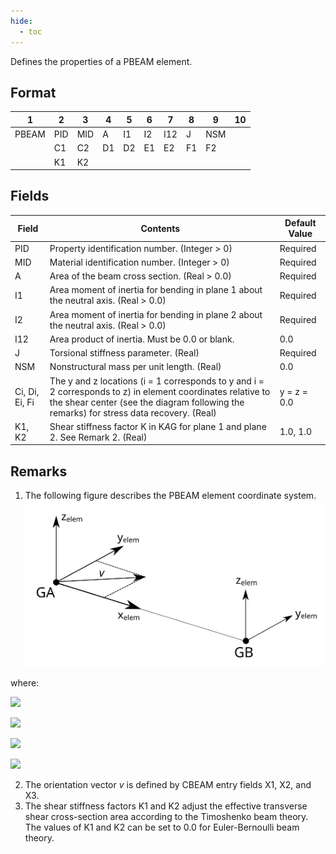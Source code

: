 ```yaml
---
hide:
  - toc
---
```

Defines the properties of a PBEAM element.

## Format
| 1        | 2        | 3        | 4        | 5        | 6        | 7        | 8        | 9        | 10       | 
| -------- | -------- | -------- | -------- | -------- | -------- | -------- | -------- | -------- | -------- | 
| PBEAM | PID | MID | A | I1 | I2 | I12 | J | NSM |
| | C1 | C2 | D1 | D2 | E1 | E2 | F1 | F2 |  
| | K1 | K2 |    |   |   |   |   |   |  


## Fields
| Field      | Contents | Default Value |
| ---------- | -------- | ------------- |
| PID | Property identification number. (Integer > 0) | Required |
| MID | Material identification number. (Integer > 0) | Required |
| A | Area of the beam cross section. (Real > 0.0) | Required |
| I1 | Area moment of inertia for bending in plane 1 about the neutral axis. (Real > 0.0) | Required |
| I2 | Area moment of inertia for bending in plane 2 about the neutral axis. (Real > 0.0) | Required |
| I12 | Area product of inertia. Must be 0.0 or blank. | 0.0 |
| J | Torsional stiffness parameter. (Real) | Required |
| NSM | Nonstructural mass per unit length. (Real) | 0.0 |
| Ci, Di, Ei, Fi | The y and z locations (i = 1 corresponds to y and i = 2 corresponds to z) in element coordinates relative to the shear center (see the diagram following the remarks) for stress data recovery. (Real) | y = z = 0.0 |
| K1, K2 | Shear stiffness factor K in K*A*G for plane 1 and plane 2. See Remark 2. (Real) | 1.0, 1.0 |

## Remarks
1. The following figure describes the PBEAM element coordinate system.
![PBEAM element coordinate system.](https://raw.githubusercontent.com/vtpasquale/web_assets/assets/img/pbeam.svg)

where:
<p>
<img src="https://latex.codecogs.com/svg.latex?\Large&space; I1= I_{(zz)_{elem}}" />
</p><p>
<img src="https://latex.codecogs.com/svg.latex?\Large&space; I2= I_{(yy)_{elem}}" />
</p><p>
<img src="https://latex.codecogs.com/svg.latex?\Large&space; I12 = I_{(zy)_{elem}}" />
</p><p>
<img src="https://latex.codecogs.com/svg.latex?\Large&space; J = I_{(xx)_{elem}}" />
</p>

2. The orientation vector _v_ is defined by CBEAM entry fields X1, X2, and X3. 
3. The shear stiffness factors K1 and K2 adjust the effective transverse shear cross-section area according to the Timoshenko beam theory. The values of K1 and K2 can be set to 0.0 for Euler-Bernoulli beam theory.